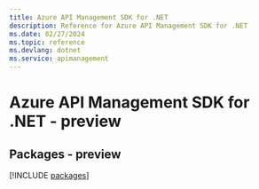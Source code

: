 ```yaml
---
title: Azure API Management SDK for .NET
description: Reference for Azure API Management SDK for .NET
ms.date: 02/27/2024
ms.topic: reference
ms.devlang: dotnet
ms.service: apimanagement
---
```

# Azure API Management SDK for .NET - preview
## Packages - preview
[!INCLUDE [packages](api-management-index.md)]